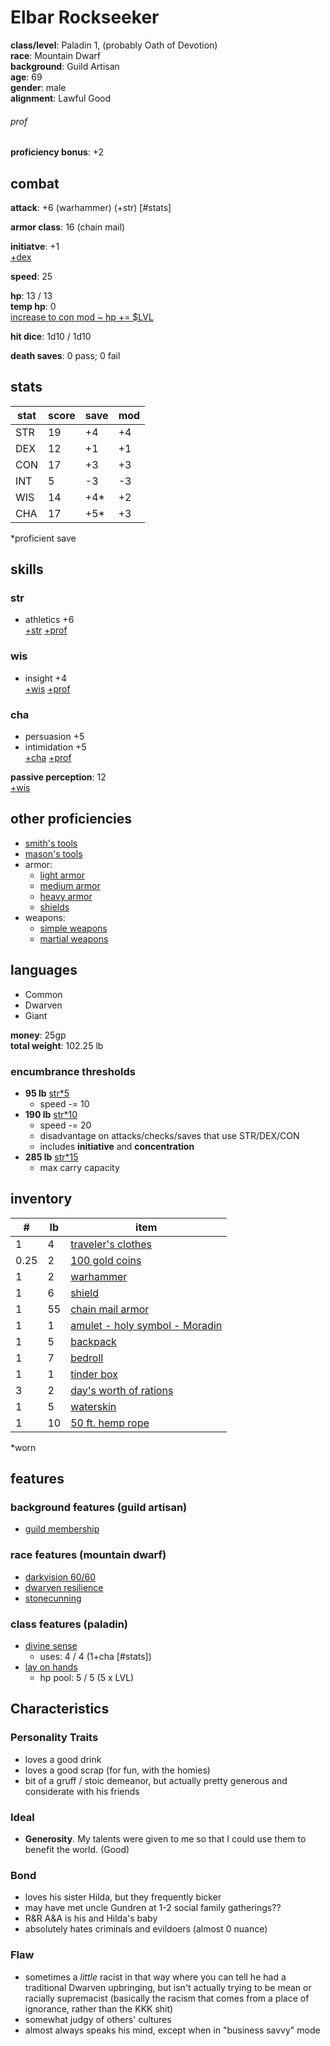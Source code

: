 # Elbar Rockseeker
**class/level**: Paladin 1, (probably Oath of Devotion)  
**race**: Mountain Dwarf  
**background**: Guild Artisan  
**age**: 69  
**gender**: male  
**alignment**: Lawful Good

###### prof
**proficiency bonus**: +2  

## combat

**attack**: +6 (warhammer) (+str) [#stats]

**armor class**: 16 (chain mail)
  
**initiatve**: +1  
[+dex](#stats)  

**speed**: 25  

**hp**: 13 / 13  
**temp hp**: 0  
[increase to con mod ~ hp += $LVL](#stats)

**hit dice**: 1d10 / 1d10  

**death saves**: 0 pass; 0 fail  

## stats  
|stat|score|save|mod|  
|----|-----|----|---|  
|STR |19   |+4  |+4 |  
|DEX |12   |+1  |+1 |  
|CON |17   |+3  |+3 |  
|INT |5    |-3  |-3 |  
|WIS |14   |+4* |+2 |  
|CHA |17   |+5* |+3 |  
  
\*proficient save  
  
## skills  
### str  
- athletics +6  
[+str](#stats) [+prof](#prof)  

### wis  
- insight +4  
[+wis](#stats) [+prof](#prof)  

### cha  
- persuasion +5  
- intimidation +5  
[+cha](#stats) [+prof](#prof)  
  
**passive perception**: 12  
[+wis](#stats)

## other proficiencies  
- [smith's tools](https://2014.5e.tools/items.html#smith's%20tools_phb)
- [mason's tools](https://2014.5e.tools/items.html#mason's%20tools_phb)
- armor:
    - [light armor](https://2014.5e.tools/items.html#blankhash,flsttype:light%20armor=1)
    - [medium armor](https://2014.5e.tools/items.html#blankhash,flsttype:medium%20armor=1)
    - [heavy armor](https://2014.5e.tools/items.html#blankhash,flsttype:heavy%20armor=1)
    - [shields](https://2014.5e.tools/items.html#shield_phb)
- weapons:
    - [simple weapons](https://2014.5e.tools/tables.html#weapons_phb)
    - [martial weapons](https://2014.5e.tools/tables.html#weapons_phb)

## languages
- Common
- Dwarven
- Giant

**money**: 25gp  
**total weight**: 102.25 lb  

### encumbrance thresholds
- **95 lb** [str*5](#stats)
    - speed -= 10
- **190 lb** [str*10](#stats)
    - speed -= 20
    - disadvantage on attacks/checks/saves that use STR/DEX/CON
    - includes **initiative** and **concentration**
- **285 lb** [str*15](#stats)
    - max carry capacity

## inventory  
|#   |lb |item|  
|----|---|----|  
|1   |4  |[traveler's clothes](https://2014.5e.tools/items.html#traveler's%20clothes_phb)
|0.25|2  |[100 gold coins](https://2014.5e.tools/items.html#gold%20(gp)_phb)|  
|1   |2  |[warhammer](https://2014.5e.tools/items.html#warhammer_phb)|  
|1   |6  |[shield](https://2014.5e.tools/items.html#shield_phb)|  
|1   |55 |[chain mail armor](https://2014.5e.tools/items.html#chain%20mail_phb)|  
|1   |1  |[amulet - holy symbol - Moradin](https://2014.5e.tools/items.html#amulet_phb)|  
|1   |5  |[backpack](https://2014.5e.tools/items.html#backpack_phb)|  
|1   |7  |[bedroll](https://2014.5e.tools/items.html#bedroll_phb)|  
|1   |1  |[tinder box](https://2014.5e.tools/items.html#tinderbox_phb)|  
|3   |2  |[day's worth of rations](https://2014.5e.tools/items.html#rations%20(1%20day)_phb)|  
|1   |5  |[waterskin](https://2014.5e.tools/items.html#waterskin_phb)|  
|1   |10 |[50 ft. hemp rope](https://2014.5e.tools/items.html#hempen%20rope%20(50%20feet)_phb)|  

\*worn  
  
## features  
### background features (guild artisan)  
- [guild membership](https://2014.5e.tools/backgrounds.html#guild%20artisan_phb)  
### race features (mountain dwarf)
- [darkvision 60/60](https://2014.5e.tools/races.html#dwarf%20(mountain)_phb)
- [dwarven resilience](https://2014.5e.tools/races.html#dwarf%20(mountain)_phb)
- [stonecunning](https://2014.5e.tools/races.html#dwarf%20(mountain)_phb)
### class features (paladin)  
- [divine sense](https://2014.5e.tools/classes.html#paladin_phb,state:feature=s0-0)
    - uses: 4 / 4 (1+cha [#stats])
- [lay on hands](https://2014.5e.tools/classes.html#paladin_phb,state:feature=s0-1)
    - hp pool: 5 / 5 (5 x LVL)

## Characteristics

### Personality Traits
- loves a good drink
- loves a good scrap (for fun, with the homies)
- bit of a gruff / stoic demeanor, but actually pretty generous and considerate with his friends

### Ideal
- **Generosity**. My talents were given to me so that I could use them to benefit the world. (Good)

### Bond
- loves his sister Hilda, but they frequently bicker
- may have met uncle Gundren at 1-2 social family gatherings??
- R&R A&A is his and Hilda's baby
- absolutely hates criminals and evildoers (almost 0 nuance)

### Flaw
- sometimes a *little* racist in that way where you can tell he had a traditional Dwarven upbringing, but isn't actually trying to be mean or racially supremacist (basically the racism that comes from a place of ignorance, rather than the KKK shit)
- somewhat judgy of others' cultures
- almost always speaks his mind, except when in "business savvy" mode
